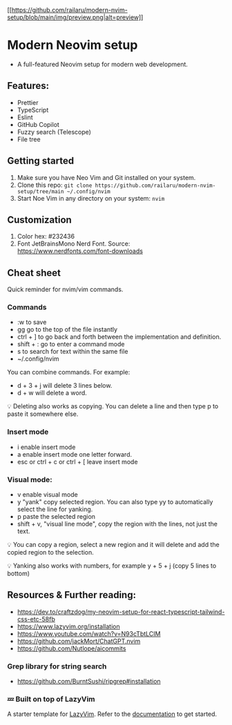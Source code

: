 [[https://github.com/railaru/modern-nvim-setup/blob/main/img/preview.png|alt=preview]]


# Modern Neovim setup
- A full-featured Neovim setup for modern web development.

## Features:
- Prettier
- TypeScript
- Eslint
- GitHub Copilot
- Fuzzy search (Telescope)
- File tree

## Getting started

1. Make sure you have Neo Vim and Git installed on your system.
2. Clone this repo: `git clone https://github.com/railaru/modern-nvim-setup/tree/main ~/.config/nvim`
3. Start Noe Vim in any directory on your system: `nvim`

## Customization
1. Color hex: #232436
2. Font JetBrainsMono Nerd Font. Source: https://www.nerdfonts.com/font-downloads

## Cheat sheet

Quick reminder for nvim/vim commands.

### Commands

- :w to save
- gg go to the top of the file instantly
- ctrl + ] to go back and forth between the implementation and definition.
- shift + : go to enter a command mode
- s to search for text within the same file
- ~/.config/nvim

You can combine commands. For example:
- d + 3 + j will delete 3 lines below.
- d + w will delete a word.

💡 Deleting also works as copying. You can delete a line and then type p to paste it somewhere else.

### Insert mode
- i enable insert mode
- a enable insert mode one letter forward.
- esc or ctrl + c or ctrl + [ leave insert mode

### Visual mode:
- v enable visual mode
- y "yank" copy selected region. You can also type yy to automatically select the line for yanking.
- p paste the selected region
- shift + v, "visual line mode", copy the region with the lines, not just the text.

💡 You can copy a region, select a new region and it will delete and add the copied region to the selection.

💡 Yanking also works with numbers, for example y + 5 + j (copy 5 lines to bottom)


## Resources & Further reading:
- https://dev.to/craftzdog/my-neovim-setup-for-react-typescript-tailwind-css-etc-58fb
- https://www.lazyvim.org/installation
- https://www.youtube.com/watch?v=N93cTbtLCIM
- https://github.com/jackMort/ChatGPT.nvim
- https://github.com/Nutlope/aicommits

### Grep library for string search
- https://github.com/BurntSushi/ripgrep#installation

### 💤 Built on top of LazyVim

A starter template for [LazyVim](https://github.com/LazyVim/LazyVim).
Refer to the [documentation](https://lazyvim.github.io/installation) to get started.
